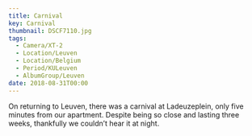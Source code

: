 ```yaml
---
title: Carnival
key: Carnival
thumbnail: DSCF7110.jpg
tags:
  - Camera/XT-2
  - Location/Leuven
  - Location/Belgium
  - Period/KULeuven
  - AlbumGroup/Leuven
date: 2018-08-31T00:00
---
```

On returning to Leuven, there was a carnival at Ladeuzeplein, only five minutes from our apartment. Despite being so close and lasting three weeks, thankfully we couldn’t hear it at night.
